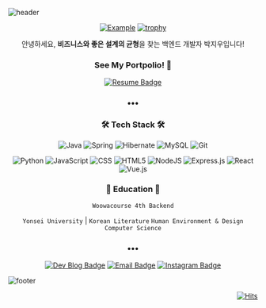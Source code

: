 ![header](https://capsule-render.vercel.app/api?type=waving&color=gradient&height=200&section=header&text=I've%20Got%20A%20Hunch!&fontSize=50)


<div align=center>
  
  [![Example](https://github-stats-alpha.vercel.app/api?username=BETTERFUTURE4 "Example")](https://github-stats-alpha.vercel.app/api?username=BETTERFUTURE4 "Example")
  [![trophy](https://github-profile-trophy.vercel.app/?username=betterfuture4&theme=onedark&row=2&column=3)](https://github.com/ryo-ma/github-profile-trophy)
  
  
  안녕하세요, **비즈니스와 좋은 설계의 균형**을 찾는 백엔드 개발자 박지우입니다!
  
  ### See My Portpolio! 🥰
  
  [![Resume Badge](http://img.shields.io/badge/-Portpolio-green?style=flat&logo=notion&logoColor=white)](https://mima-o.notion.site/JIWOOPOLIO-57115a663d1f43ddab213eb448b96946)
  
<h3 align="center">•••</h3>
  
### 🛠 Tech Stack 🛠

  ![Java](https://img.shields.io/badge/java-%23ED8B00.svg?style=flat-square&logo=java&logoColor=white)  ![Spring](https://img.shields.io/badge/Spring-6DB33F.svg?style=flat-square&logo=spring&logoColor=white) ![Hibernate](https://img.shields.io/badge/Hibernate-59666C?style=flat-square&logo=Hibernate&logoColor=white) ![MySQL](https://img.shields.io/badge/MySQL-00000F?style=flat-square&logo=mysql&logoColor=white) ![Git](https://img.shields.io/badge/git-%23F05033.svg?style=flat-square&logo=git&logoColor=white)
  
  ![Python](https://img.shields.io/badge/python-3670A0.svg?style=flat-square&logo=python&logoColor=ffdd54) ![JavaScript](https://img.shields.io/badge/javascript-%23323330.svg?style=flat-square&logo=javascript&logoColor=%23F7DF1E) ![CSS](https://img.shields.io/badge/css3-%231572B6.svg?style=flat-square&logo=css3&logoColor=white) ![HTML5](https://img.shields.io/badge/html5-%23E34F26.svg?style=flat-square&logo=html5&logoColor=white) ![NodeJS](https://img.shields.io/badge/node.js-6DA55F.svg?style=flat-square&logo=node.js&logoColor=white) ![Express.js](https://img.shields.io/badge/express.js-%23404d59.svg?style=flat-square&logo=express&logoColor=%2361DAFB) ![React](https://img.shields.io/badge/react-%2320232a.svg?style=flat-square&logo=react&logoColor=%2361DAFB)  ![Vue.js](https://img.shields.io/badge/vuejs-%2335495e.svg?style=flat-square&logo=vuedotjs&logoColor=%234FC08D)
  
  
  ### 🏫 Education 🏫
  
`Woowacourse 4th Backend`
  
`Yonsei University` | `Korean Literature` `Human Environment & Design` `Computer Science`
  
<h3 align="center">•••</h3>
  
  [![Dev Blog Badge](http://img.shields.io/badge/Tech%20Blog-11B48A?style=flat&logo=Vimeo&logoColor=white)](https://velog.io/@betterfuture4)
  [![Email Badge](http://img.shields.io/badge/-Gmail-orange?style=flat&logo=Gmail&logoColor=white)](mailto:rerub0831@gmail.com)
  [![Instagram Badge](https://img.shields.io/badge/-Instagram-E4405F?style=flat&logo=instagram&logoColor=white)](https://www.instagram.com/timeflies404/)
  
</div>

![footer](https://capsule-render.vercel.app/api?type=waving&color=gradient&height=200&section=footer)


<div align=right>
  

  [![Hits](https://hits.seeyoufarm.com/api/count/incr/badge.svg?url=https%3A%2F%2Fgithub.com%2FBETTERFUTURE4&count_bg=%2379C83D&title_bg=%23555555&icon=&icon_color=%23E7E7E7&title=Visitor&edge_flat=false)](https://hits.seeyoufarm.com)

</div>
